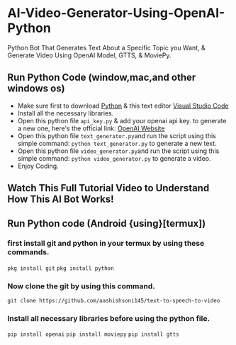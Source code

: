 # AI-Video-Generator-Using-OpenAI-Python
 Python Bot That Generates Text About a Specific Topic you Want, & Generate Video Using OpenAI Model, GTTS, & MoviePy. 

## Run Python Code (window,mac,and other windows os)
- Make sure first to download [Python](https://www.python.org/downloads/) & this text editor [Visual Studio Code](https://code.visualstudio.com/download)
- Install all the necessary libraries.
- Open this python file `api_key.py` & add your openai api key. to generate a new one, here's the official link: [OpenAI Website](https://openai.com/)
- Open this python file `text_generator.py`and run the script using this simple command: `python text_generator.py` to generate a new text.
- Open this python file `video_generator.py`and run the script using this simple command: `python video_generator.py` to generate a video.
- Enjoy Coding.

## Watch This Full Tutorial Video to Understand How This AI Bot Works!

## Run Python code (Android {using}[termux])

### first install git and python in your termux by using these commands.
`pkg install git`
`pkg install python`
### Now clone the git by using this command.
`git clone https://github.com/aashishsoni145/text-to-speech-to-video`

### Install all necessary libraries before using the python file.

`pip install openai`
`pip install moviepy`
`pip install gtts`
